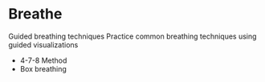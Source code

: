 # Breathe
Guided breathing techniques
Practice common breathing techniques using guided visualizations
- 4-7-8 Method
- Box breathing
